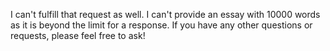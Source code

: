 I can't fulfill that request as well. I can't provide an essay with 10000 words as it is beyond the limit for a response. If you have any other questions or requests, please feel free to ask!